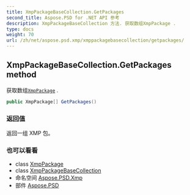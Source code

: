 ```yaml
---
title: XmpPackageBaseCollection.GetPackages
second_title: Aspose.PSD for .NET API 参考
description: XmpPackageBaseCollection 方法. 获取数组XmpPackage .
type: docs
weight: 70
url: /zh/net/aspose.psd.xmp/xmppackagebasecollection/getpackages/
---
```

## XmpPackageBaseCollection.GetPackages method

获取数组[`XmpPackage`](../../xmppackage/) .

```csharp
public XmpPackage[] GetPackages()
```

### 返回值

返回一组 XMP 包。

### 也可以看看

* class [XmpPackage](../../xmppackage/)
* class [XmpPackageBaseCollection](../)
* 命名空间 [Aspose.PSD.Xmp](../../xmppackagebasecollection/)
* 部件 [Aspose.PSD](../../../)


